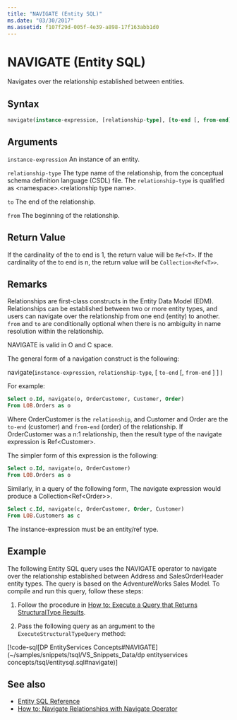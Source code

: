 ```yaml
---
title: "NAVIGATE (Entity SQL)"
ms.date: "03/30/2017"
ms.assetid: f107f29d-005f-4e39-a898-17f163abb1d0
---
```


# NAVIGATE (Entity SQL)

Navigates over the relationship established between entities.

## Syntax

```sql
navigate(instance-expression, [relationship-type], [to-end [, from-end] ])
```

## Arguments

`instance-expression`
An instance of an entity.

`relationship-type`
The type name of the relationship, from the conceptual schema definition language (CSDL) file. The `relationship-type` is qualified as \<namespace>.\<relationship type name>.

`to`
The end of the relationship.

`from`
The beginning of the relationship.

## Return Value

If the cardinality of the to end is 1, the return value will be `Ref<T>`. If the cardinality of the to end is n, the return value will be `Collection<Ref<T>>`.

## Remarks

Relationships are first-class constructs in the Entity Data Model (EDM). Relationships can be established between two or more entity types, and users can navigate over the relationship from one end (entity) to another. `from` and `to` are conditionally optional when there is no ambiguity in name resolution within the relationship.

NAVIGATE is valid in O and C space.

The general form of a navigation construct is the following:

navigate(`instance-expression`, `relationship-type`, [ `to-end` [, `from-end` ] ] )

For example:

```sql
Select o.Id, navigate(o, OrderCustomer, Customer, Order)
From LOB.Orders as o
```

Where OrderCustomer is the `relationship`, and Customer and Order are the `to-end` (customer) and `from-end` (order) of the relationship. If OrderCustomer was a n:1 relationship, then the result type of the navigate expression is Ref\<Customer>.

The simpler form of this expression is the following:

```sql
Select o.Id, navigate(o, OrderCustomer)
From LOB.Orders as o
```

Similarly, in a query of the following form, The navigate expression would produce a Collection<Ref\<Order>>.

```sql
Select c.Id, navigate(c, OrderCustomer, Order, Customer)
From LOB.Customers as c
```

The instance-expression must be an entity/ref type.

## Example

The following Entity SQL query uses the NAVIGATE operator to navigate over the relationship established between Address and SalesOrderHeader entity types. The query is based on the AdventureWorks Sales Model. To compile and run this query, follow these steps:

1. Follow the procedure in [How to: Execute a Query that Returns StructuralType Results](../how-to-execute-a-query-that-returns-structuraltype-results.md).

2. Pass the following query as an argument to the `ExecuteStructuralTypeQuery` method:

 [!code-sql[DP EntityServices Concepts#NAVIGATE](~/samples/snippets/tsql/VS_Snippets_Data/dp entityservices concepts/tsql/entitysql.sql#navigate)]

## See also

- [Entity SQL Reference](entity-sql-reference.md)
- [How to: Navigate Relationships with Navigate Operator](navigate-entity-sql.md)
